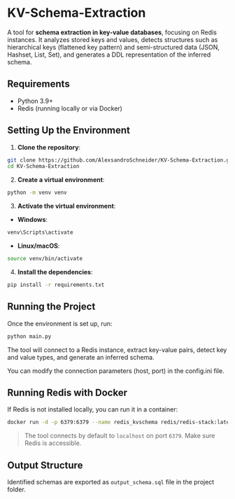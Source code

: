 # KV-Schema-Extraction

A tool for **schema extraction in key-value databases**, focusing on Redis instances. It analyzes stored keys and values, detects structures such as hierarchical keys (flattened key pattern) and semi-structured data (JSON, Hashset, List, Set), and generates a DDL representation of the inferred schema.

## Requirements

- Python 3.9+
- Redis (running locally or via Docker)

## Setting Up the Environment

1. **Clone the repository**:

```bash
git clone https://github.com/AlexsandroSchneider/KV-Schema-Extraction.git
cd KV-Schema-Extraction
```

2. **Create a virtual environment**:

```bash
python -m venv venv
```

3. **Activate the virtual environment**:

- **Windows**:
```bash
venv\Scripts\activate
```
- **Linux/macOS**:
```bash
source venv/bin/activate
```

4. **Install the dependencies**:

```bash
pip install -r requirements.txt
```

## Running the Project

Once the environment is set up, run:

```bash
python main.py
```

The tool will connect to a Redis instance, extract key-value pairs, detect key and value types, and generate an inferred schema.

You can modify the connection parameters (host, port) in the config.ini file.

## Running Redis with Docker

If Redis is not installed locally, you can run it in a container:

```bash
docker run -d -p 6379:6379 --name redis_kvschema redis/redis-stack:latest
```

> The tool connects by default to `localhost` on port `6379`. Make sure Redis is accessible.

## Output Structure

Identified schemas are exported as `output_schema.sql` file in the project folder.